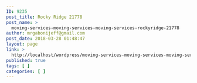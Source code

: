 ```yaml
---
ID: 9235
post_title: Rocky Ridge 21778
post_name: >
  moving-services-moving-services-moving-services-rockyridge-21778
author: mrgabonijeff@gmail.com
post_date: 2018-03-28 01:48:47
layout: page
link: >
  http://localhost/wordpress/moving-services-moving-services-moving-services-rockyridge-21778/
published: true
tags: [ ]
categories: [ ]
---
```

